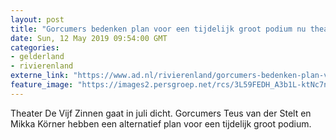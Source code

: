 ```yaml
---
layout: post
title: "Gorcumers bedenken plan voor een tijdelijk groot podium nu theater dicht gaat"
date: Sun, 12 May 2019 09:54:00 GMT
categories: 
- gelderland 
- rivierenland 
externe_link: "https://www.ad.nl/rivierenland/gorcumers-bedenken-plan-voor-een-tijdelijk-groot-podium-nu-theater-dicht-gaat~aff2f715/"
feature_image: "https://images2.persgroep.net/rcs/3L59FEDH_A3b1L-ktNc7ntmh-uk/diocontent/147279210/_fitwidth/400/?appId=21791a8992982cd8da851550a453bd7f&quality=0.7"
---
```


Theater De Vijf Zinnen gaat in juli dicht. Gorcumers Teus van der Stelt en Mikka Körner hebben een alternatief plan voor een tijdelijk groot podium.
